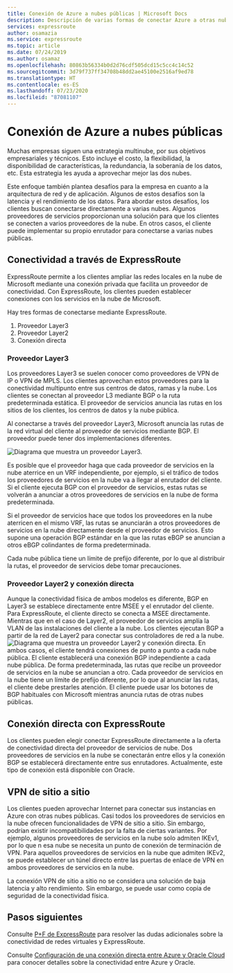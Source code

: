 ```yaml
---
title: Conexión de Azure a nubes públicas | Microsoft Docs
description: Descripción de varias formas de conectar Azure a otras nubes públicas
services: expressroute
author: osamazia
ms.service: expressroute
ms.topic: article
ms.date: 07/24/2019
ms.author: osamaz
ms.openlocfilehash: 80863b56334b0d2d76cdf505dcd15c5cc4c14c52
ms.sourcegitcommit: 3d79f737ff34708b48dd2ae45100e2516af9ed78
ms.translationtype: HT
ms.contentlocale: es-ES
ms.lasthandoff: 07/23/2020
ms.locfileid: "87081107"
---
```

# <a name="connecting-azure-with-public-clouds"></a>Conexión de Azure a nubes públicas

Muchas empresas siguen una estrategia multinube, por sus objetivos empresariales y técnicos. Esto incluye el costo, la flexibilidad, la disponibilidad de características, la redundancia, la soberanía de los datos, etc. Esta estrategia les ayuda a aprovechar mejor las dos nubes. 

Este enfoque también plantea desafíos para la empresa en cuanto a la arquitectura de red y de aplicación. Algunos de estos desafíos son la latencia y el rendimiento de los datos. Para abordar estos desafíos, los clientes buscan conectarse directamente a varias nubes. Algunos proveedores de servicios proporcionan una solución para que los clientes se conecten a varios proveedores de la nube. En otros casos, el cliente puede implementar su propio enrutador para conectarse a varias nubes públicas.
## <a name="connectivity-via-expressroute"></a>Conectividad a través de ExpressRoute
ExpressRoute permite a los clientes ampliar las redes locales en la nube de Microsoft mediante una conexión privada que facilita un proveedor de conectividad. Con ExpressRoute, los clientes pueden establecer conexiones con los servicios en la nube de Microsoft.

Hay tres formas de conectarse mediante ExpressRoute.

1. Proveedor Layer3
2. Proveedor Layer2
3. Conexión directa

### <a name="layer3-provider"></a>Proveedor Layer3

Los proveedores Layer3 se suelen conocer como proveedores de VPN de IP o VPN de MPLS. Los clientes aprovechan estos proveedores para la conectividad multipunto entre sus centros de datos, ramas y la nube. Los clientes se conectan al proveedor L3 mediante BGP o la ruta predeterminada estática. El proveedor de servicios anuncia las rutas en los sitios de los clientes, los centros de datos y la nube pública. 
 
Al conectarse a través del proveedor Layer3, Microsoft anuncia las rutas de la red virtual del cliente al proveedor de servicios mediante BGP. El proveedor puede tener dos implementaciones diferentes.

![Diagrama que muestra un proveedor Layer3.](media/expressroute-connect-azure-to-public-cloud/azure-to-public-clouds-l3.png)

Es posible que el proveedor haga que cada proveedor de servicios en la nube aterrice en un VRF independiente, por ejemplo, si el tráfico de todos los proveedores de servicios en la nube va a llegar al enrutador del cliente. Si el cliente ejecuta BGP con el proveedor de servicios, estas rutas se volverán a anunciar a otros proveedores de servicios en la nube de forma predeterminada. 

Si el proveedor de servicios hace que todos los proveedores en la nube aterricen en el mismo VRF, las rutas se anunciarán a otros proveedores de servicios en la nube directamente desde el proveedor de servicios. Esto supone una operación BGP estándar en la que las rutas eBGP se anuncian a otros eBGP colindantes de forma predeterminada.

Cada nube pública tiene un límite de prefijo diferente, por lo que al distribuir la rutas, el proveedor de servicios debe tomar precauciones.

### <a name="layer2-provider-and-direct-connection"></a>Proveedor Layer2 y conexión directa

Aunque la conectividad física de ambos modelos es diferente, BGP en Layer3 se establece directamente entre MSEE y el enrutador del cliente. Para ExpressRoute, el cliente directo se conecta a MSEE directamente. Mientras que en el caso de Layer2, el proveedor de servicios amplía la VLAN de las instalaciones del cliente a la nube. Los clientes ejecutan BGP a partir de la red de Layer2 para conectar sus controladores de red a la nube.
![Diagrama que muestra un proveedor Layer2 y conexión directa.](media/expressroute-connect-azure-to-public-cloud/azure-to-public-clouds-l2.png)
En ambos casos, el cliente tendrá conexiones de punto a punto a cada nube pública. El cliente establecerá una conexión BGP independiente a cada nube pública. De forma predeterminada, las rutas que recibe un proveedor de servicios en la nube se anuncian a otro. Cada proveedor de servicios en la nube tiene un límite de prefijo diferente, por lo que al anunciar las rutas, el cliente debe prestarles atención. El cliente puede usar los botones de BGP habituales con Microsoft mientras anuncia rutas de otras nubes públicas.

## <a name="direct-connection-with-expressroute"></a>Conexión directa con ExpressRoute

Los clientes pueden elegir conectar ExpressRoute directamente a la oferta de conectividad directa del proveedor de servicios de nube. Dos proveedores de servicios en la nube se conectarán entre ellos y la conexión BGP se establecerá directamente entre sus enrutadores. Actualmente, este tipo de conexión está disponible con Oracle.

## <a name="site-to-site-vpn"></a>VPN de sitio a sitio

Los clientes pueden aprovechar Internet para conectar sus instancias en Azure con otras nubes públicas. Casi todos los proveedores de servicios en la nube ofrecen funcionalidades de VPN de sitio a sitio. Sin embargo, podrían existir incompatibilidades por la falta de ciertas variantes. Por ejemplo, algunos proveedores de servicios en la nube solo admiten IKEv1, por lo que n esa nube se necesita un punto de conexión de terminación de VPN. Para aquellos proveedores de servicios en la nube que admiten IKEv2, se puede establecer un túnel directo entre las puertas de enlace de VPN en ambos proveedores de servicios en la nube.

La conexión VPN de sitio a sitio no se considera una solución de baja latencia y alto rendimiento. Sin embargo, se puede usar como copia de seguridad de la conectividad física.

## <a name="next-steps"></a>Pasos siguientes
Consulte [P+F de ExpressRoute][ER-FAQ] para resolver las dudas adicionales sobre la conectividad de redes virtuales y ExpressRoute.

Consulte [Configuración de una conexión directa entre Azure y Oracle Cloud][ER-OCI] para conocer detalles sobre la conectividad entre Azure y Oracle.

<!--Link References-->
[ER-FAQ]: https://docs.microsoft.com/azure/expressroute/expressroute-faqs
[ER-OCI]: https://docs.microsoft.com/azure/virtual-machines/workloads/oracle/configure-azure-oci-networking



